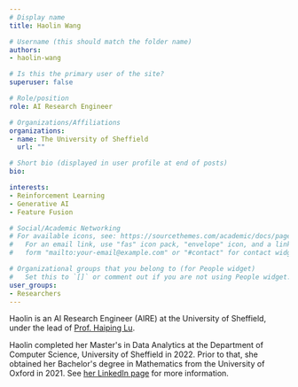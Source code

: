 ```yaml
---
# Display name
title: Haolin Wang

# Username (this should match the folder name)
authors:
- haolin-wang

# Is this the primary user of the site?
superuser: false

# Role/position
role: AI Research Engineer

# Organizations/Affiliations
organizations:
- name: The University of Sheffield
  url: ""

# Short bio (displayed in user profile at end of posts)
bio: 

interests:
- Reinforcement Learning
- Generative AI
- Feature Fusion

# Social/Academic Networking
# For available icons, see: https://sourcethemes.com/academic/docs/page-builder/#icons
#   For an email link, use "fas" icon pack, "envelope" icon, and a link in the
#   form "mailto:your-email@example.com" or "#contact" for contact widget.

# Organizational groups that you belong to (for People widget)
#   Set this to `[]` or comment out if you are not using People widget.
user_groups:
- Researchers
---
```


Haolin is an AI Research Engineer (AIRE) at the University of Sheffield, under the lead of [Prof. Haiping Lu](https://haipinglu.github.io).

Haolin completed her Master's in Data Analytics at the Department of Computer Science, University of Sheffield in 2022. Prior to that, she obtained her Bachelor's degree in Mathematics from the University of Oxford in 2021. See [her LinkedIn page](https://www.linkedin.com/in/haolin-wang-26aa6b179/) for more information. 
